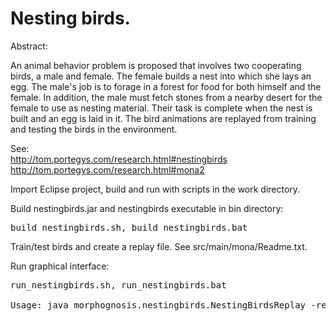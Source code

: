 # Nesting birds.

Abstract:

An animal behavior problem is proposed that involves two cooperating birds, a male and female.
The female builds a nest into which she lays an egg. The male's job is to forage in a forest for food for both himself
and the female. In addition, the male must fetch stones from a nearby desert for the female to use as nesting material.
Their task is complete when the nest is built and an egg is laid in it. The bird animations are replayed from
training and testing the birds in the environment.

See:
<br>http://tom.portegys.com/research.html#nestingbirds
<br>http://tom.portegys.com/research.html#mona2

Import Eclipse project, build and run with scripts in the work directory.

Build nestingbirds.jar and nestingbirds executable in bin directory:
<pre>build_nestingbirds.sh, build_nestingbirds.bat</pre>

Train/test birds and create a replay file. See src/main/mona/Readme.txt.

Run graphical interface:
<pre>
run_nestingbirds.sh, run_nestingbirds.bat

Usage: java morphognosis.nestingbirds.NestingBirdsReplay -replayFile <replay file name>
</pre>
